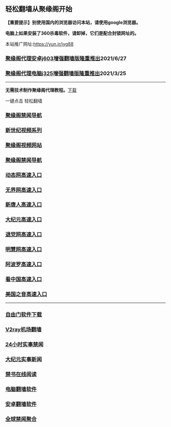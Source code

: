 ## 轻松翻墙从聚缘阁开始

**【重要提示】别使用国内的浏览器访问本站，请使用google浏览器。**

**电脑上如果安装了360杀毒软件，请卸掉，它们是配合封锁网址的。**

本站推广网址:https://yun.ir/jyg88

### [聚缘阁代理安卓j603增强翻墙版隆重推出](https://gitlab.com/juyuange/2/-/raw/master/j603.apk)2021/6/27

### [聚缘阁代理电脑j325增强翻墙版隆重推出](https://gitlab.com/juyuange/2/-/raw/master/j325dn.rar)2021/3/25

***



**无需技术制作聚缘阁代理教程。**[下载](https://gitlab.com/j25414/jyg/-/raw/master/jygdl.rar)

一键点击 轻松翻墙

### [聚缘阁禁闻导航](https://r.fwe3.ga)

### [新世纪视频系列](https://v1.yiiu.ml/sj.html)

### [聚缘阁视频网站](https://v1.yiiu.ml/)

### [聚缘阁禁闻导航](https://bitbucket.org/ewwmakye/mo/src/master/README.md)

### [动态网高速入口](https://88k.caaee.gq/ccssd/u44774p)

### [无界网高速入口](https://88k.caaee.gq/sssuu/u12t)

### [新唐人高速入口](https://88k.caaee.gq/jjsssc/t5t)

### [大纪元高速入口](https://88k.caaee.gq/bbvsv/g7t)

### [退党网高速入口](https://88k.caaee.gq/xssw/d8g)

### [明慧网高速入口](https://88k.caaee.gq/ggaasw/e3g)

### [阿波罗高速入口](https://88k.caaee.gq/xnnsn/e13a)

### [看中国高速入口](https://88k.caaee.gq/xaasa/e11n)

### [美国之音高速入口](https://88k.caaee.gq/ssssy/e18m)


***






### [自由门软件下载](https://git.io/skyfree)

### [V2ray机场翻墙](https://github.com/bannedbook/fanqiang/wiki/V2ray%E6%9C%BA%E5%9C%BA)

### [24小时实事禁闻](https://github.com/fyvn2199/djy/blob/master/gb/n24hr.md?dfh#1)

### [大纪元实事新闻](https://github.com/fyvn2199/djy/blob/master/gb/nsc413.md?dfh#1)

### [禁书在线阅读](https://github.com/txyzum203/djy/blob/master/gb/9p.md?flntdtv#1)

### [电脑翻墙软件](https://github.com/Alvin9999/new-pac/wiki)

### [安卓翻墙软件](https://git.io/afq)

### [全球禁闻聚合](https://github.com/gfw-breaker/banned-news1/blob/master/README.md)












